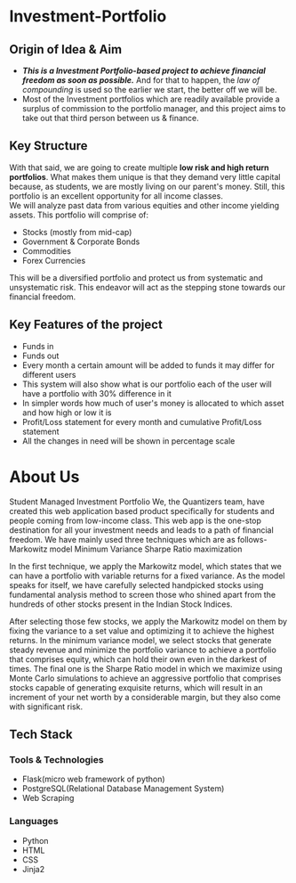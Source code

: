 # Investment-Portfolio
## Origin of Idea & Aim
- ***This is a Investment Portfolio-based project to achieve financial freedom as soon as possible.*** And for that to happen, the *law of compounding* is used so the earlier we start, the better off we will be.<br>
- Most of the Investment portfolios which are readily available provide a surplus of commission to the portfolio manager, and this project aims to take out that third person between us & finance.<br>

## Key Structure
With that said, we are going to create multiple **low risk and high return portfolios**. What makes them unique is that they demand very little capital because, as students, we are mostly living on our parent's money. Still, this portfolio is an excellent opportunity for all income classes.<br>
We will analyze past data from various equities and other income yielding assets. This portfolio will comprise of:
- Stocks (mostly from mid-cap)
- Government & Corporate Bonds
- Commodities
- Forex Currencies

This will be a diversified portfolio and protect us from systematic and unsystematic risk. This endeavor will act as the stepping stone towards our financial freedom.

## Key Features of the project
- Funds in
- Funds out
- Every month a certain amount will be added to funds it may differ for different users
- This system will also show what is our portfolio each of the user will have a portfolio with 30% difference in it
- In simpler words how much of user's money is allocated to which asset and how high or low it is
- Profit/Loss statement for every month and cumulative Profit/Loss statement
- All the changes in need will be shown in percentage scale

# About Us
Student Managed Investment Portfolio
We, the Quantizers team, have created this web application based product specifically for students and people coming from low-income class.
This web app is the one-stop destination for all your investment needs and leads to a path of financial freedom.
We have mainly used three techniques which are as follows-
Markowitz model
Minimum Variance
Sharpe Ratio maximization

In the first technique, we apply the Markowitz model, which states that we can have a portfolio with variable returns for a fixed variance. As the model speaks for itself, we have carefully selected handpicked stocks using fundamental analysis method to screen those who shined apart from the hundreds of other stocks present in the Indian Stock Indices.

After selecting those few stocks, we apply the Markowitz model on them by fixing the variance to a set value and optimizing it to achieve the highest returns.
In the minimum variance model, we select stocks that generate steady revenue and minimize the portfolio variance to achieve a portfolio that comprises equity, which can hold their own even in the darkest of times.
The final one is the Sharpe Ratio model in which we maximize using Monte Carlo simulations to achieve an aggressive portfolio that comprises stocks capable of generating exquisite returns, which will result in an increment of your net worth by a considerable margin, but they also come with significant risk.

## Tech Stack
### Tools & Technologies
- Flask(micro web framework of python)
- PostgreSQL(Relational Database Management System)
- Web Scraping

### Languages
- Python
- HTML
- CSS
- Jinja2
